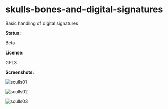 # skulls-bones-and-digital-signatures

Basic handling of digital signatures

__Status:__

Beta

__License:__

GPL3

__Screenshots:__

![sculls01](https://cloud.githubusercontent.com/assets/1276717/16151469/7982cae8-349d-11e6-96ec-24ea2f3c0621.png)

![sculls02](https://cloud.githubusercontent.com/assets/1276717/16151474/7cf960ba-349d-11e6-87ec-0cab689d668c.png)

![sculls03](https://cloud.githubusercontent.com/assets/1276717/16151479/82feeb38-349d-11e6-8a83-a4dce5a26dc9.png)
